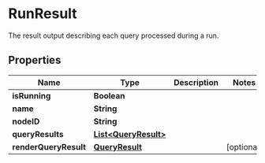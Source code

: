 

# RunResult

The result output describing each query processed during a run.

## Properties

| Name | Type | Description | Notes |
|------------ | ------------- | ------------- | -------------|
|**isRunning** | **Boolean** |  |  |
|**name** | **String** |  |  |
|**nodeID** | **String** |  |  |
|**queryResults** | [**List&lt;QueryResult&gt;**](QueryResult.md) |  |  |
|**renderQueryResult** | [**QueryResult**](QueryResult.md) |  |  [optional] |



